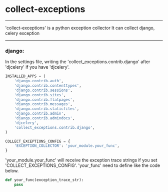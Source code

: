 # collect-exceptions

---
'collect-exceptions' is a python exception collector
It can collect django, celery exception

---
### django:
In the settings file, writing the 'collect_exceptions.contrib.django' after 'djcelery' if you have 'djcelery'.
```python
INSTALLED_APPS = (
    'django.contrib.auth',
    'django.contrib.contenttypes',
    'django.contrib.sessions',
    'django.contrib.sites',
    'django.contrib.flatpages',
    'django.contrib.messages',
    'django.contrib.staticfiles',
    'django.contrib.admin',
    'django.contrib.admindocs',
    'djcelery',
    'collect_exceptions.contrib.django',
)

COLLECT_EXCEPTIONS_CONFIG = {
    'EXCEPTION_COLLECTOR': 'your_module.your_func',
}
```
'your_module.your_func' will receive the exception trace strings if you set 'COLLECT_EXCEPTIONS_CONFIG'. 'your_func' need to define like the code below.
```python
def your_func(exception_trace_str):
    pass
```
